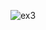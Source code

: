 ![ex3](https://github.com/Morium-Nasa/Old_Work_from_SEIP/assets/76652494/254fa257-4064-48d2-aa9b-c70bd21f763c)
